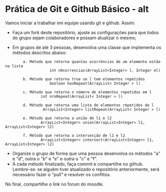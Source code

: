 # Prática de Git e Github Básico - alt

Vamos iniciar a trabalhar em equipe usando git e github. Assim:

* Faça um fork deste repositório, ajuste as configurações para que todos do grupo sejam colaboradores e possam atualizar o mesmo;
  
* Em grupos de até 3 pessoas, desenvolva uma classe que implementa os métodos descritos abaixo:

```
        a. Método que retorna quantas ocorrências de um elemento estão na lista
        			int nOcorrencias(ArrayList<Integer> l, Integer el)
        
        b. Método que retorna true se l tem elementos repetidos
            		boolean hasRepeat(ArrayList< Integer > l)
        
        c. Método que retorna o número de elementos repetidos em l
        		int nroRepeat(ArrayList< Integer > l)
        
        d. Método que retorna uma lista de elementos repetidos de l
        		 ArrayList<Integer> listRepeat(ArrayList< Integer > l)
        
        e. Método que retorna a união de l1 e l2
        		ArrayList<Integer> union(ArrayList<Integer> l1, ArrayList<Integer> l2)
        
        f. Método que retorna a intersecção de l1 e l2
        		ArrayList<Integer> intersect(ArrayList<Integer> l1, ArrayList<Integer> l2)
```

  * Organize o grupo de forma que uma pessoa desenvolva os métodos "a" e "d", outra o "b" e "e" e outra o "c" e "f".
  * A cada método finalizado, faça commit e compartilhe no github. Lembre-se: se alguém tiver atualizado o repositório anteriormente, 
será necessário fazer o "pull" e resolver os conflitos.

No final, compartilhe o link no forum do moodle.
